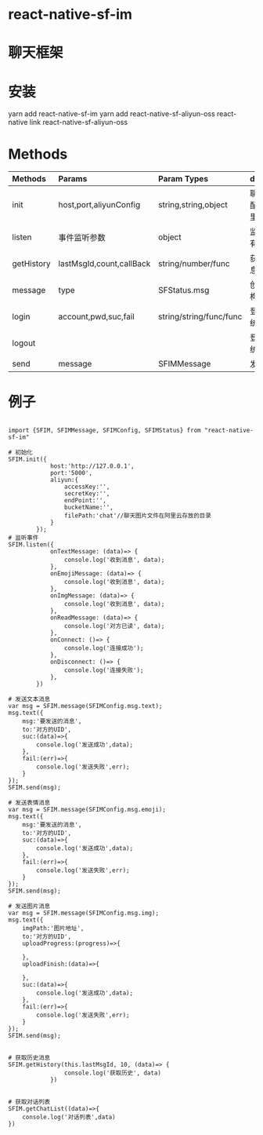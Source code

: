 # react-native-sf-im


# 聊天框架



# 安装
yarn add react-native-sf-im
yarn add react-native-sf-aliyun-oss
react-native link react-native-sf-aliyun-oss


# Methods
|  Methods  |  Params  |  Param Types  |   description  |  Example  |
|:-----|:-----|:-----|:-----|:-----|
|init|host,port,aliyunConfig|string,string,object|聊天服务器配置以及阿里云配置|参考例子|
|listen|事件监听参数|object|监听聊天所有出发事件|参考例子|
|getHistory|lastMsgId,count,callBack|string/number/func|获取历史消息|参考例子|
|message|type|SFStatus.msg|创建消息结构体|参考例子|
|login|account,pwd,suc,fail|string/string/func/func|登录聊天系统|参考例子|
|logout|||登出聊天系统|参考例子|
|send|message|SFIMMessage|发送消息|参考例子|



# 例子
```

import {SFIM, SFIMMessage, SFIMConfig, SFIMStatus} from "react-native-sf-im"

# 初始化
SFIM.init({
            host:'http://127.0.0.1',
            port:'5000',
            aliyun:{
                accessKey:'',
                secretKey:'',
                endPoint:'',
                bucketName:'',
                filePath:'chat'//聊天图片文件在阿里云存放的目录
            }
        });
# 监听事件
SFIM.listen({
            onTextMessage: (data)=> {
                console.log('收到消息', data);
            },
            onEmojiMessage: (data)=> {
                console.log('收到消息', data);
            },
            onImgMessage: (data)=> {
                console.log('收到消息', data);
            },
            onReadMessage: (data)=> {
                console.log('对方已读', data);
            },
            onConnect: ()=> {
                console.log('连接成功');
            },
            onDisconnect: ()=> {
                console.log('连接失败');
            },
        })

# 发送文本消息
var msg = SFIM.message(SFIMConfig.msg.text);
msg.text({
    msg:'要发送的消息',
    to:'对方的UID',
    suc:(data)=>{
        console.log('发送成功',data);
    },
    fail:(err)=>{
        console.log('发送失败',err);
    }
});
SFIM.send(msg);

# 发送表情消息
var msg = SFIM.message(SFIMConfig.msg.emoji);
msg.text({
    msg:'要发送的消息',
    to:'对方的UID',
    suc:(data)=>{
        console.log('发送成功',data);
    },
    fail:(err)=>{
        console.log('发送失败',err);
    }
});
SFIM.send(msg);

# 发送图片消息
var msg = SFIM.message(SFIMConfig.msg.img);
msg.text({
    imgPath:'图片地址',
    to:'对方的UID',
    uploadProgress:(progress)=>{

    },
    uploadFinish:(data)=>{

    },
    suc:(data)=>{
        console.log('发送成功',data);
    },
    fail:(err)=>{
        console.log('发送失败',err);
    }
});
SFIM.send(msg);


# 获取历史消息
SFIM.getHistory(this.lastMsgId, 10, (data)=> {
                console.log('获取历史', data)
            })


# 获取对话列表
SFIM.getChatList((data)=>{
    console.log('对话列表',data)
})
```